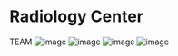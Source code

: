 # Radiology Center

TEAM
![image](https://github.com/mrXrobot26/Radiology-Center-v3/assets/118698085/6b59bee1-9d7e-40ce-a906-f12705ff8b29)
![image](https://github.com/mrXrobot26/Radiology-Center-v3/assets/118698085/12af15ce-3cc1-4d1a-8c5b-f0153a483edb)
![image](https://github.com/mrXrobot26/Radiology-Center-v3/assets/118698085/251bba8e-1feb-4e1b-8b2d-70b83b9a8661)
![image](https://github.com/mrXrobot26/Radiology-Center-v3/assets/118698085/6e51a0ce-4211-4310-b00c-151c2f3bdfb6)


